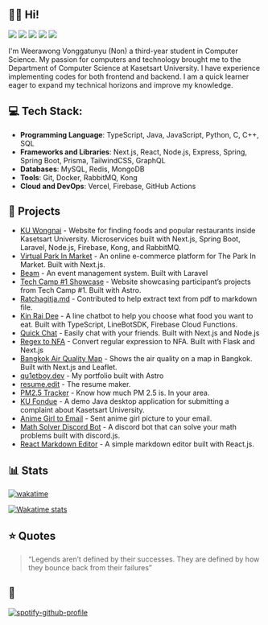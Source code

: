 ## 👋👋 Hi!
<!-- ![](https://komarev.com/ghpvc/?username=qu1etboy) -->

[![](https://img.shields.io/badge/website-000000?style=for-the-badge&logo=About.me&logoColor=white)](https://qu1etboy.dev/)
[![](https://img.shields.io/badge/LinkedIn-0077B5?style=for-the-badge&logo=linkedin&logoColor=white)](https://linkedin.com/in/weerawong)
[![](https://img.shields.io/badge/Facebook-1877F2?style=for-the-badge&logo=facebook&logoColor=white)](https://facebook.com/non.weerawong)
[![](https://img.shields.io/badge/Instagram-E4405F?style=for-the-badge&logo=instagram&logoColor=white)](https://instagram.com/nonzagreanthai)
[![](https://img.shields.io/badge/CodinGame-F2BB13?style=for-the-badge&logo=codingame&logoColor=white)](https://www.codingame.com/profile/435c0a5ffba2efbaef9c9d8e1518ef061736544)

<!-- ## 💫 About Me: -->
I'm Weerawong Vonggatunyu (Non) a third-year student in Computer Science. My passion for computers and technology brought me to the Department of Computer Science at Kasetsart University. I have experience implementing codes for both frontend and backend. I am a quick learner eager to expand my technical horizons and improve my knowledge.

## 💻 Tech Stack:
<!-- [![My Skills](https://skillicons.dev/icons?i=ts,js,py,cpp,nextjs,react,nodejs,express,tailwind,html,css,vercel,docker,prisma,mysql,mongodb,vscode,git,github)](https://skillicons.dev)
-->
- **Programming Language**: TypeScript, Java, JavaScript, Python, C, C++, SQL
- **Frameworks and Libraries**: Next.js, React, Node.js, Express, Spring, Spring Boot, Prisma, TailwindCSS, GraphQL
- **Databases**: MySQL, Redis, MongoDB
- **Tools**: Git, Docker, RabbitMQ, Kong
- **Cloud and DevOps**: Vercel, Firebase, GitHub Actions

## 🔧 Projects

- [KU Wongnai](https://github.com/KU-Wongnai/ku-wongnai) - Website for finding foods and popular restaurants inside Kasetsart University. Microservices built with Next.js, Spring Boot, Laravel, Node.js, Firebase, Kong, and RabbitMQ.
- [Virtual Park In Market](https://github.com/Qu1etboy/virtual-parkin-market) - An online e-commerce platform for The Park In Market. Built with Next.js.
- [Beam](https://github.com/Qu1etboy/beam) - An event management system. Built with Laravel
- [Tech Camp #1 Showcase](https://github.com/ku-t3ch/TechCamp) - Website showcasing participant’s projects from Tech Camp #1. Built with Astro.
- [Ratchagitja.md](https://github.com/narze/ratchagitja.md) - Contributed to help extract text from pdf to markdown file.
- [Kin Rai Dee](https://github.com/Qu1etboy/kin-rai-dee) - A line chatbot to help you choose what food you want to eat. Built with TypeScript, LineBotSDK, Firebase Cloud Functions.
- [Quick Chat](https://github.com/Qu1etboy/quick-chat) - Easily chat with your friends. Built with Next.js and Node.js
- [Regex to NFA](https://github.com/Qu1etboy/regex-to-nfa) - Convert regular expression to NFA. Built with Flask and Next.js
- [Bangkok Air Quality Map](https://github.com/Qu1etboy/bangkok-air-quality-map) - Shows the air quality on a map in Bangkok. Built with Next.js and Leaflet.
- [qu1etboy.dev](https://github.com/Qu1etboy/portfolio) - My portfolio built with Astro
- [resume.edit](https://github.com/Qu1etboy/resume-edit) - The resume maker.
- [PM2.5 Tracker](https://github.com/Qu1etboy/pm2.5-tracker) - Know how much PM 2.5 is. In your area.
- [KU Fondue](https://github.com/Qu1etboy/KU-Fondue) - A demo Java desktop application for submitting a complaint about Kasetsart University.
- [Anime Girl to Email](https://github.com/Qu1etboy/anime-girl-to-email) - Sent anime girl picture to your email.
- [Math Solver Discord Bot](https://github.com/Qu1etboy/math-solver-discord-bot) - A discord bot that can solve your math problems built with discord.js.
- [React Markdown Editor](https://github.com/Qu1etboy/react-markdown-editor) - A simple markdown editor built with React.js.

## 📊 Stats
[![wakatime](https://wakatime.com/badge/user/43319f53-3122-47b6-99d6-45e18debed2c.svg)](https://wakatime.com/@43319f53-3122-47b6-99d6-45e18debed2c)

[![Wakatime stats](https://github-readme-stats.vercel.app/api/wakatime/?username=qu1etboy&layout=compact&langs_count=16&hide_border=true&custom_title=Wakatime&bg_color=00000000&hide=PHP)](https://wakatime.com/@Qu1etboy)

## ⭐️ Quotes
> “Legends aren’t defined by their successes. They are defined by how they bounce back from their failures”

## 🎵
[![spotify-github-profile](https://spotify-github-profile.vercel.app/api/view?uid=nonzagreanthai&cover_image=true&theme=default&show_offline=false&background_color=121212&interchange=true&bar_color_cover=false)](https://github.com/kittinan/spotify-github-profile)

<!-- ## 📊 GitHub Stats: -->

<!-- <p align="center">
  <img src="https://github-readme-stats.vercel.app/api?username=qu1etboy&theme=dark&hide_border=false&include_all_commits=false&count_private=false">
</p> -->
<!-- <p align="center">
  <img src="https://github-readme-streak-stats.herokuapp.com/?user=qu1etboy&theme=dark&hide_border=false">
</p> -->
<!-- <p align="center">
  <img src="https://github-readme-stats.vercel.app/api/top-langs/?username=qu1etboy&theme=dark&hide_border=false&include_all_commits=false&count_private=false&layout=compact">
</p> -->

<!-- Proudly created with GPRM ( https://gprm.itsvg.in ) -->
